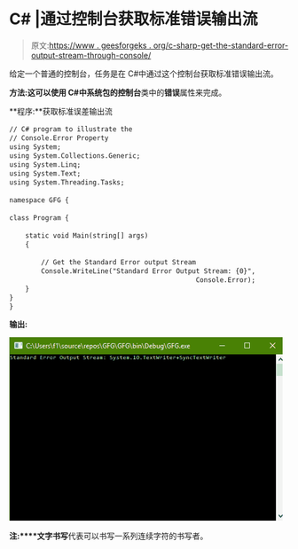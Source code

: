 # C# |通过控制台获取标准错误输出流

> 原文:[https://www . geesforgeks . org/c-sharp-get-the-standard-error-output-stream-through-console/](https://www.geeksforgeeks.org/c-sharp-getting-the-standard-error-output-stream-through-console/)

给定一个普通的控制台，任务是在 C#中通过这个控制台获取标准错误输出流。

**方法:**这可以使用 C#中系统包的**控制台**类中的**错误**属性来完成。

**程序:**获取标准误差输出流

```
// C# program to illustrate the
// Console.Error Property
using System;
using System.Collections.Generic;
using System.Linq;
using System.Text;
using System.Threading.Tasks;

namespace GFG {

class Program {

    static void Main(string[] args)
    {

        // Get the Standard Error output Stream
        Console.WriteLine("Standard Error Output Stream: {0}",
                                               Console.Error);
    }
}
}
```

**输出:**

![](img/1062752e1e87a0c97b4efec620cc1b8e.png)

**注:****文字书写**代表可以书写一系列连续字符的书写者。